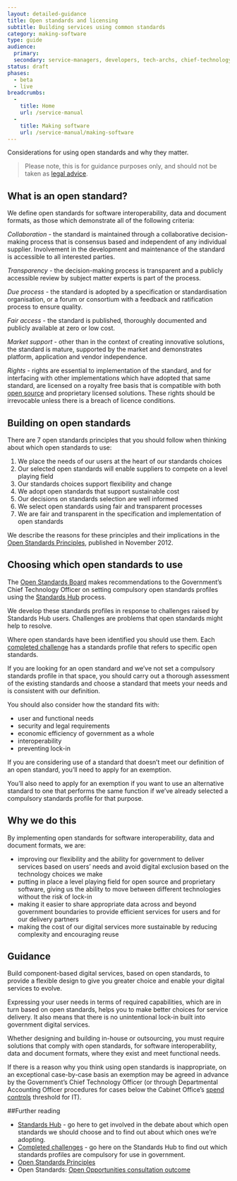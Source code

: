 ```yaml
---
layout: detailed-guidance
title: Open standards and licensing
subtitle: Building services using common standards
category: making-software
type: guide
audience:
  primary:
  secondary: service-managers, developers, tech-archs, chief-technology-officers
status: draft
phases:
  - beta
  - live
breadcrumbs:
  -
    title: Home
    url: /service-manual
  -
    title: Making software
    url: /service-manual/making-software
---
```


Considerations for using open standards and why they matter.

> Please note, this is for guidance purposes only, and should not be taken as [legal advice](http://en.wikipedia.org/wiki/IANACL).

## What is an open standard?

We define open standards for software interoperability, data and document formats, as those which demonstrate all of the following criteria:

*Collaboration* - the standard is maintained through a collaborative decision-making process that is consensus based and independent of any individual supplier. Involvement in the development and maintenance of the standard is accessible to all interested parties.

*Transparency* - the decision-making process is transparent and a publicly accessible review by subject matter experts is part of the process.

*Due process* - the standard is adopted by a specification or standardisation organisation, or a forum or consortium with a feedback and ratification process to ensure quality.

*Fair access* - the standard is published, thoroughly documented and publicly available at zero or low cost.

*Market support* - other than in the context of creating innovative solutions, the standard is mature, supported by the market and demonstrates platform, application and vendor independence.

*Rights* - rights are essential to implementation of the standard, and for interfacing with other implementations which have adopted that same standard, are licensed on a royalty free basis that is compatible with both [open source](http://opensource.org/licenses/alphabetical) and proprietary licensed solutions. These rights should be irrevocable unless there is a breach of licence conditions.

## Building on open standards

There are 7 open standards principles that you should follow when thinking about which open standards to use:

1. We place the needs of our users at the heart of our standards choices
2. Our selected open standards will enable suppliers to compete on a level playing field
3. Our standards choices support flexibility and change
4. We adopt open standards that support sustainable cost
5. Our decisions on standards selection are well informed
6. We select open standards using fair and transparent processes
7. We are fair and transparent in the specification and implementation of open standards

We describe the reasons for these principles and their implications in the [Open Standards Principles](https://www.gov.uk/government/publications/open-standards-principles/open-standards-principles), published in November 2012.

## Choosing which open standards to use

The [Open Standards Board](http://standards.data.gov.uk/meeting/open-standards-board-terms-reference) makes recommendations to the Government’s Chief Technology Officer on setting compulsory open standards profiles using the [Standards Hub](http://standards.data.gov.uk/) process. 

We develop these standards profiles in response to challenges raised by Standards Hub users. Challenges are problems that open standards might help to resolve.  

Where open standards have been identified you should use them. Each [completed challenge](http://standards.data.gov.uk/challenges/completed) has a standards profile that refers to specific open standards. 

If you are looking for an open standard and we’ve not set a compulsory standards profile in that space, you should carry out a thorough assessment of the existing standards and choose a standard that meets your needs and is consistent with our definition.


You should also consider how the standard fits with:

* user and functional needs
* security and legal requirements
* economic efficiency of government as a whole
* interoperability
* preventing lock-in

If you are considering use of a standard that doesn’t meet our definition of an open standard, you’ll need to apply for an exemption.

You’ll also need to apply for an exemption if you want to use an alternative standard to one that performs the same function if we’ve already selected a compulsory standards profile for that purpose.

## Why we do this

By implementing open standards for software interoperability, data and document formats, we are:

* improving our flexibility and the ability for government to deliver services based on users’ needs and avoid digital exclusion based on the technology choices we make
* putting in place a level playing field for open source and proprietary software, giving us the ability to move between different technologies without the risk of lock-in
* making it easier to share appropriate data across and beyond government boundaries to provide efficient services for users and for our delivery partners
* making the cost of our digital services more sustainable by reducing complexity and encouraging reuse

## Guidance

Build component-based digital services, based on open standards, to provide a flexible design to give you greater choice and enable your digital services to evolve.

Expressing your user needs in terms of required capabilities, which are in turn based on open standards, helps you to make better choices for service delivery. It also means that there is no unintentional lock-in built into government digital services.

Whether designing and building in-house or outsourcing, you must require solutions that comply with open standards, for software interoperability, data and document formats, where they exist and meet functional needs.

If there is a reason why you think using open standards is inappropriate, on an exceptional case-by-case basis an exemption may be agreed in advance by the Government’s Chief Technology Officer (or through Departmental Accounting Officer procedures for cases below the Cabinet Office’s [spend controls](https://www.gov.uk/government/publications/cabinet-office-controls-guidance-version-3-1) threshold for IT).

##Further reading

* [Standards Hub](http://standards.data.gov.uk/) - go here to get involved in the debate about which open standards we should choose and to find out about which ones we’re adopting.
* [Completed challenges](http://standards.data.gov.uk/challenges/completed) - go here on the Standards Hub to find out which standards profiles are compulsory for use in government.
* [Open Standards Principles](https://www.gov.uk/government/uploads/system/uploads/attachment_data/file/78892/Open-Standards-Principles-FINAL.pdf)
* Open Standards: [Open Opportunities consultation outcome](https://www.gov.uk/government/consultations/open-standards-open-opportunities-flexibility-and-efficiency-in-government-it)

